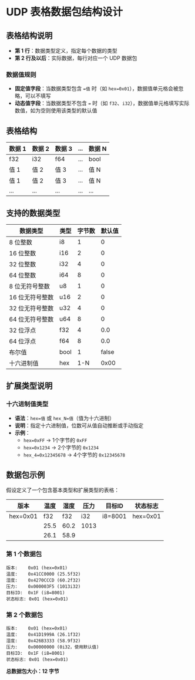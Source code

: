 # UDP 表格数据包结构设计

## 表格结构说明

- **第 1 行**：数据类型定义，指定每个数据的类型
- **第 2 行及以后**：实际数据，每行对应一个 UDP 数据包

### 数据值规则

- **固定值字段**：当数据类型包含 `=值` 时（如 `hex=0x01`），数据值单元格会被忽略，可以不填写
- **动态值字段**：当数据类型不包含 `=` 时（如 `f32`、`i32`），数据值单元格填写实际数值，如为空则使用该类型的默认值

## 表格结构

| 数据 1 | 数据 2 | 数据 3 | ... | 数据 N |
| ------ | ------ | ------ | --- | ------ |
| f32    | i32    | f64    | ... | bool   |
| 值 1   | 值 2   | 值 3   | ... | 值 N   |
| 值 1   | 值 2   | 值 3   | ... | 值 N   |
| ...    | ...    | ...    | ... | ...    |

## 支持的数据类型

| 数据类型        | 类型 | 字节数 | 默认值 |
| --------------- | ---- | ------ | ------ |
| 8 位整数        | i8   | 1      | 0      |
| 16 位整数       | i16  | 2      | 0      |
| 32 位整数       | i32  | 4      | 0      |
| 64 位整数       | i64  | 8      | 0      |
| 8 位无符号整数  | u8   | 1      | 0      |
| 16 位无符号整数 | u16  | 2      | 0      |
| 32 位无符号整数 | u32  | 4      | 0      |
| 64 位无符号整数 | u64  | 8      | 0      |
| 32 位浮点       | f32  | 4      | 0.0    |
| 64 位浮点       | f64  | 8      | 0.0    |
| 布尔值          | bool | 1      | false  |
| 十六进制值      | hex  | 1-N    | 0x00   |

## 扩展类型说明

### 十六进制值类型

- **语法**：`hex=值` 或 `hex_N=值`（值为十六进制）
- **说明**：指定十六进制值，位数可从值自动推断或手动指定
- **示例**：
  - `hex=0xFF` → 1个字节的 `0xFF`
  - `hex=0x1234` → 2个字节的 `0x1234`
  - `hex_4=0x12345678` → 4个字节的 `0x12345678`

## 数据包示例

假设定义了一个包含基本类型和扩展类型的表格：

| 版本     | 温度 | 湿度 | 压力 | 目标ID    | 状态标志 |
| -------- | ---- | ---- | ---- | --------- | -------- |
| hex=0x01 | f32  | f32  | i32  | i8=8001   | hex=0x01 |
|          | 25.5 | 60.2 | 1013 |           |          |
|          | 26.1 | 58.9 |      |           |          |

### 第 1 个数据包

```
版本:    0x01 (hex=0x01)
温度:    0x41CC0000 (25.5f32)
湿度:    0x4270CCCD (60.2f32)
压力:    0x000003F5 (1013i32)
目标ID:  0x1F (i8=8001)
状态标志: 0x01 (hex=0x01)
```

### 第 2 个数据包

```
版本:    0x01 (hex=0x01)
温度:    0x41D1999A (26.1f32)
湿度:    0x426B3333 (58.9f32)
压力:    0x00000000 (0i32，使用默认值)
目标ID:  0x1F (i8=8001)
状态标志: 0x01 (hex=0x01)
```

**总数据包大小：12 字节**
